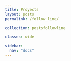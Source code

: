 ```yaml
---
title: Proyects
layout: posts
permalink: /follow_line/

collection: postsfollowline

classes: wide

sidebar:
  nav: "docs"
---
```

